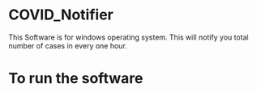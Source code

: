 # COVID_Notifier
This Software is for windows operating system. This will notify you total number of cases in every one hour.

# To run the software
